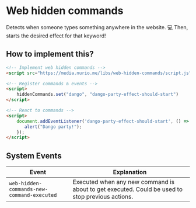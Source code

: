 # Web hidden commands

Detects when someone types something anywhere in the website. 💻
Then, starts the desired effect for that keyword!

## How to implement this?

```html
<!-- Implement web hidden commands -->
<script src="https://media.nurio.me/libs/web-hidden-commands/script.js"></script>

<!-- Register commands & events -->
<script>
    hiddenCommands.set("dango", "dango-party-effect-should-start")
</script>

<!-- React to commands -->
<script>
    document.addEventListener('dango-party-effect-should-start', () => {
       alert("Dango party!"); 
    });
</script>
```

## System Events

| Event                                      | Explanation                                                                                     |
|--------------------------------------------|-------------------------------------------------------------------------------------------------|
| `web-hidden-commands-new-command-executed` | Executed when any new command is about to get executed. Could be used to stop previous actions. |
